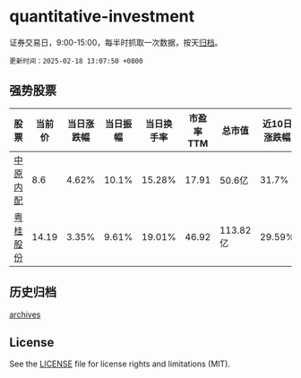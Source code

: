 # quantitative-investment

证券交易日，9:00-15:00，每半时抓取一次数据，按天[归档](archives)。

`更新时间：2025-02-18 13:07:50 +0800`

## 强势股票

|股票|当前价|当日涨跌幅|当日振幅|当日换手率|市盈率TTM|总市值|近10日涨跌幅|
|----|----|----|----|----|----|----|----|
|[中原内配](https://xueqiu.com/S/SZ002448)|8.6|4.62%|10.1%|15.28%|17.91|50.6亿|31.7%|
|[粤桂股份](https://xueqiu.com/S/SZ000833)|14.19|3.35%|9.61%|19.01%|46.92|113.82亿|29.59%|

## 历史归档

[archives](archives)

## License

See the [LICENSE](LICENSE) file for license rights and limitations (MIT).
